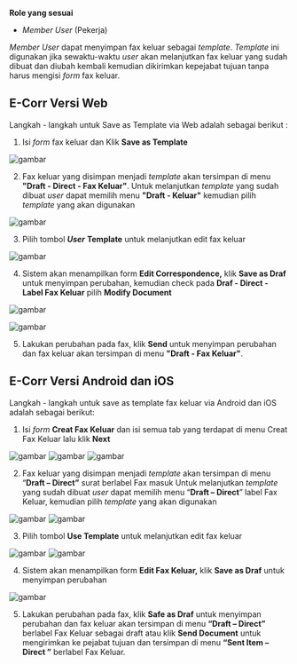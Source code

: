 **Role yang sesuai**

- *Member User* (Pekerja)

*Member User* dapat menyimpan fax keluar sebagai *template*. *Template* ini digunakan jika sewaktu-waktu *user* akan melanjutkan fax keluar yang sudah dibuat dan diubah kembali kemudian dikirimkan kepejabat tujuan tanpa harus mengisi *form* fax keluar.

## **E-Corr Versi Web**

Langkah - langkah untuk Save as Template via Web adalah sebagai berikut :

1. Isi *form* fax keluar dan Klik **Save as Template**

![gambar](FaxKeluar/FK_Web/02FK11.PNG)

2. Fax keluar yang disimpan menjadi *template* akan tersimpan di menu **"Draft - Direct - Fax Keluar"**. Untuk melanjutkan *template* yang sudah dibuat *user* dapat memilih menu **"Draft - Keluar"** kemudian pilih *template* yang akan digunakan

![gambar](FaxKeluar/FK_Web/02FK12.PNG)

3. Pilih tombol ***User*** **Template** untuk melanjutkan edit fax keluar

![gambar](FaxKeluar/FK_Web/02FK14.PNG)

4. Sistem akan menampilkan form **Edit Correspondence,** klik **Save as Draf** untuk menyimpan perubahan, kemudian check pada **Draf - Direct - Label Fax Keluar** pilih **Modify Document**

![gambar](FaxKeluar/FK_Web/02FK15.PNG)

![gambar](FaxKeluar/FK_Web/02FK15F2.PNG)

5. Lakukan perubahan pada fax, klik **Send** untuk menyimpan perubahan dan fax keluar akan tersimpan di menu **"Draft - Fax Keluar"**.


## **E-Corr Versi Android dan iOS**

Langkah - langkah untuk save as template fax keluar via Android dan iOS adalah sebagai berikut:

1. Isi _form_ **Creat Fax Keluar** dan isi semua tab yang terdapat di menu Creat Fax Keluar lalu klik **Next**

![gambar](FaxKeluar/FK_Android/TempFK/02A01.png) ![gambar](FaxKeluar/FK_Android/TempFK/02A02.png) ![gambar](FaxKeluar/FK_Android/TempFK/02A03.png)

2. Fax keluar yang disimpan menjadi _template_ akan tersimpan di menu “**Draft – Direct”** surat berlabel Fax masuk Untuk melanjutkan _template_ yang sudah dibuat _user_ dapat memilih menu “**Draft – Direct**” label Fax Keluar, kemudian pilih _template_ yang akan digunakan

![gambar](FaxKeluar/FK_Android/TempFK/02A04.png) 
![gambar](FaxKeluar/FK_Android/TempFK/02A04F2.PNG)

3. Pilih tombol **Use Template** untuk melanjutkan edit fax keluar

 ![gambar](FaxKeluar/FK_Android/TempFK/04A05.PNG) 
 ![gambar](FaxKeluar/FK_Android/TempFK/02A05.png)

4. Sistem akan menampilkan form **Edit Fax Keluar,** klik **Save as Draf** untuk menyimpan perubahan

![gambar](FaxKeluar/FK_Android/TempFK/02A06.png)

5. Lakukan perubahan pada fax, klik **Safe as Draf** untuk menyimpan perubahan dan fax keluar akan tersimpan di menu **“Draft – Direct”** berlabel Fax Keluar sebagai draft atau klik **Send Document** untuk mengirimkan ke pejabat tujuan dan tersimpan di menu **“Sent Item – Direct ”** berlabel Fax Keluar.



